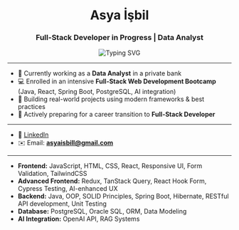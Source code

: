 <h1 align="center">Asya İşbil</h1>
<h3 align="center">Full-Stack Developer in Progress | Data Analyst</h3>

<p align="center">
  <img src="https://readme-typing-svg.demolab.com?font=Fira+Code&pause=1000&center=true&vCenter=true&width=435&color=a855f7&lines=Full-Stack+Developer+in+progress;React+%7C+Java+%7C+Spring+Boot;Oracle+SQL+%7C+PostgreSQL+%7C+Python;Frontend+%2B+Backend+%2B+AI+Integration" alt="Typing SVG" />
</p>

---
<!--
### 💼 About Me
-->

- 🎯 Currently working as a **Data Analyst** in a private bank  
- 💻 Enrolled in an intensive **Full-Stack Web Development Bootcamp** (Java, React, Spring Boot, PostgreSQL, AI integration)  
- 🌱 Building real-world projects using modern frameworks & best practices  
- 🎯 Actively preparing for a career transition to **Full-Stack Developer**

---
<!--
### 📫 Let's Connect
-->

- 💼 [LinkedIn](https://www.linkedin.com/in/asya-isbil)  
- ✉️ Email: **asyaisbill@gmail.com**

---
<!--
### 🚀 Tech Stack & Tools

<table> 
<thead> 
<tr> <th>Frontend</th> <th>Backend</th> <th>Database</th> <th>Data Tools</th> </tr> 
</thead> 
<tbody> 
<tr> 
  <td><img src="https://cdn.jsdelivr.net/gh/devicons/devicon/icons/react/react-original.svg" width="25"/> React</td> 
  <td><img src="https://cdn.jsdelivr.net/gh/devicons/devicon/icons/java/java-original.svg" width="25"/> Java</td> 
  <td><img src="https://cdn.jsdelivr.net/gh/devicons/devicon/icons/postgresql/postgresql-original.svg" width="25"/> PostgreSQL</td>
  <td><img src="https://cdn.jsdelivr.net/gh/devicons/devicon/icons/python/python-original.svg" width="25"/> Python</td>
</tr> 
<tr> 
  <td><img src="https://cdn.jsdelivr.net/gh/devicons/devicon/icons/javascript/javascript-original.svg" width="25"/> JavaScript</td> 
  <td><img src="https://cdn.jsdelivr.net/gh/devicons/devicon/icons/spring/spring-original.svg" width="25"/> Spring Boot</td> 
  <td><strong>Oracle SQL</strong></td>
  <td><img src="https://cdn.jsdelivr.net/gh/devicons/devicon/icons/r/r-original.svg" width="25"/> R</td>
</tr> 
<tr>
  <td><img src="https://cdn.jsdelivr.net/gh/devicons/devicon/icons/html5/html5-original.svg" width="25"/> HTML</td> 
  <td></td>
  <td></td>
  <td><img src="https://cdn.jsdelivr.net/gh/devicons/devicon/icons/git/git-original.svg" width="25"/> Git & GitHub</td>
</tr>
<tr>
  <td><img src="https://cdn.jsdelivr.net/gh/devicons/devicon/icons/css3/css3-original.svg" width="25"/> CSS</td> 
  <td></td>
  <td></td>
  <td></td>
</tr>
</tbody> 
</table>

---

### 🧠 Bootcamp Curriculum Highlights
-->

<!--
> Intensive 35-week, project-based full-stack program covering:
-->

- **Frontend:** JavaScript, HTML, CSS, React, Responsive UI, Form Validation, TailwindCSS  
- **Advanced Frontend:** Redux, TanStack Query, React Hook Form, Cypress Testing, AI-enhanced UX  
- **Backend:** Java, OOP, SOLID Principles, Spring Boot, Hibernate, RESTful API development, Unit Testing  
- **Database:** PostgreSQL, Oracle SQL, ORM, Data Modeling  
- **AI Integration:** OpenAI API, RAG Systems  
<!--
---

### 🧩 Featured Projects

> 🚧 Actively adding project repositories!

👉 See all 👉 [GitHub Repositories](https://github.com/asyaisbil?tab=repositories)

---

<p align="center">
  <i>“Code is where logic meets creativity.” ✨</i>
</p>
-->
